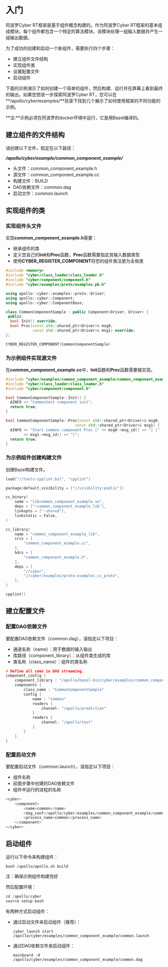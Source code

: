 # 入门

阿波罗Cyber RT框架是基于组件概念构建的。作为阿波罗Cyber RT框架的基本组成模块，每个组件都包含一个特定的算法模块，该模块处理一组输入数据并产生一组输出数据。

为了成功的创建和启动一个新组件，需要执行四个步骤：

* 建立组件文件结构
* 实现组件类
* 设置配置文件
* 启动组件

下面的示例演示了如何创建一个简单的组件，然后构建、运行并在屏幕上看到最终的输出。如果您想进一步探索阿波罗Cyber RT，您可以在**/apollo/cyber/examples/**目录下找到几个展示了如何使用框架的不同功能的示例。

**注:**示例必须在阿波罗的docker环境中运行，它是用Bazel编译的。

## 建立组件的文件结构

请创建以下文件，假定在以下路径：

_**/apollo/cyber/example/common\_component\_example/**_

* 头文件：common\_component\_example.h
* 源文件：common\_component\_example.cc
* 构建文件：BUILD
* DAG依赖文件：common.dag
* 启动文件：common.launch

## 实现组件的类

### 实现组件头文件

实现**common\_component\_example.h**需要：

* 继承组件的类
* 定义您自己的**Init**和**Proc**函数，**Proc**函数需要指定其输入数据类型
* 使用**CYBER\_REGISTER\_COMPONENT**将您的组件类注册为全局类

```cpp
#include <memory>
#include "cyber/class_loader/class_loader.h"
#include "cyber/component/component.h"
#include "cyber/examples/proto/examples.pb.h"

using apollo::cyber::examples::proto::Driver;
using apollo::cyber::Component;
using apollo::cyber::ComponentBase;

class CommonComponentSample : public Component<Driver, Driver> {
 public:
  bool Init() override;
  bool Proc(const std::shared_ptr<Driver>& msg0,
            const std::shared_ptr<Driver>& msg1) override;
};

CYBER_REGISTER_COMPONENT(CommonComponentSample)
```

### 为示例组件实现源文件

在**common\_component\_example.cc**中，**Init**函数和**Proc**函数需要被实现。

```cpp
#include "cyber/examples/common_component_example/common_component_example.h"
#include "cyber/class_loader/class_loader.h"
#include "cyber/component/component.h"

bool CommonComponentSample::Init() {
  AINFO << "Commontest component init";
  return true;
}

bool CommonComponentSample::Proc(const std::shared_ptr<Driver>& msg0,
                               const std::shared_ptr<Driver>& msg1) {
  AINFO << "Start common component Proc [" << msg0->msg_id() << "] ["
        << msg1->msg_id() << "]";
  return true;
}
```

### 为示例组件创建构建文件

创建Bazel构建文件。

```cpp
load("//tools:cpplint.bzl", "cpplint")

package(default_visibility = ["//visibility:public"])

cc_binary(
    name = "libcommon_component_example.so",
    deps = [":common_component_example_lib"],
    linkopts = ["-shared"],
    linkstatic = False,
)

cc_library(
    name = "common_component_example_lib",
    srcs = [
        "common_component_example.cc",
    ],
    hdrs = [
        "common_component_example.h",
    ],
    deps = [
        "//cyber",
        "//cyber/examples/proto:examples_cc_proto",
    ],
)

cpplint()
```

## 建立配置文件

### 配置DAG依赖文件

要配置DAG依赖文件（common.dag），请指定以下项目：

* 通道名称（name）：用于数据的输入输出
* 库路径（component\_library）：从组件类生成的库
* 类名称（class\_name）：组件的类名称

```cpp
# Define all coms in DAG streaming.
component_config {
    component_library : "/apollo/bazel-bin/cyber/examples/common_component_example/libcommon_component_example.so"
    components {
        class_name : "CommonComponentSample"
        config {
            name : "common"
            readers {
                channel: "/apollo/prediction"
            }
            readers {
                channel: "/apollo/test"
            }
        }
    }
}
```

### 配置启动文件

要配置启动文件（common.launch），请指定以下项目：

* 组件名称
* 前面步骤中创建的DAG依赖文件
* 组件中运行的进程的名称

```cpp
<cyber>
    <component>
        <name>common</name>
        <dag_conf>/apollo/cyber/examples/common_component_example/common.dag</dag_conf>
        <process_name>common</process_name>
    </component>
</cyber>
```

## 启动组件

运行以下命令来构建组件：

`bash /apollo/apollo.sh build`

注：确保示例组件构建完好

然后配置环境：

```cpp
cd /apollo/cyber
source setup.bash
```

有两种方式启动组件：

* 通过启动文件来启动组件（推荐）：

  `cyber_launch start /apollo/cyber/examples/common_component_example/common.launch`

* 通过DAG依赖文件来启动组件：

  `mainboard -d /apollo/cyber/examples/common_component_example/common.dag`

